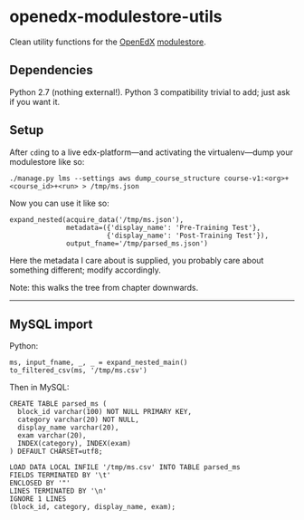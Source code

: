 openedx-modulestore-utils
=========================

Clean utility functions for the [OpenEdX](https://open.edx.org) [modulestore](http://edx.readthedocs.io/projects/edx-developer-guide/en/latest/modulestores/split-mongo.html#split-mongo-modulestore).

## Dependencies

Python 2.7 (nothing external!). Python 3 compatibility trivial to add; just ask if you want it.

## Setup

After `cd`ing to a live edx-platform—and activating the virtualenv—dump your modulestore like so:

    ./manage.py lms --settings aws dump_course_structure course-v1:<org>+<course_id>+<run> > /tmp/ms.json

Now you can use it like so:

    expand_nested(acquire_data('/tmp/ms.json'),
                  metadata=({'display_name': 'Pre-Training Test'},
                            {'display_name': 'Post-Training Test'}),
                  output_fname='/tmp/parsed_ms.json')

Here the metadata I care about is supplied, you probably care about something different; modify accordingly.

Note: this walks the tree from chapter downwards.

---

## MySQL import

Python:

    ms, input_fname, _, _ = expand_nested_main()
    to_filtered_csv(ms, '/tmp/ms.csv')

Then in MySQL:

    CREATE TABLE parsed_ms (
      block_id varchar(100) NOT NULL PRIMARY KEY,
      category varchar(20) NOT NULL,
      display_name varchar(20),
      exam varchar(20),
      INDEX(category), INDEX(exam)
    ) DEFAULT CHARSET=utf8;
    
    LOAD DATA LOCAL INFILE '/tmp/ms.csv' INTO TABLE parsed_ms
    FIELDS TERMINATED BY '\t'
    ENCLOSED BY '"'
    LINES TERMINATED BY '\n'
    IGNORE 1 LINES
    (block_id, category, display_name, exam);
